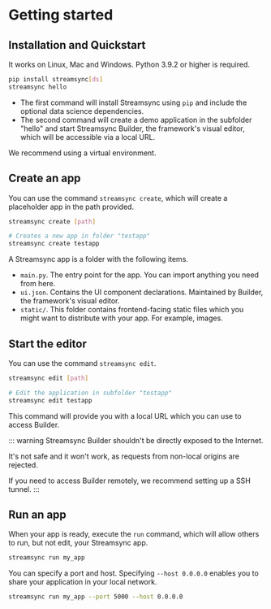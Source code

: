 ﻿# Getting started

## Installation and Quickstart

It works on Linux, Mac and Windows. Python 3.9.2 or higher is required.

```sh
pip install streamsync[ds]
streamsync hello
```

- The first command will install Streamsync using `pip` and include the optional data science dependencies.
- The second command will create a demo application in the subfolder "hello" and start Streamsync Builder, the framework's visual editor, which will be accessible via a local URL.

We recommend using a virtual environment.

## Create an app

You can use the command `streamsync create`, which will create a placeholder app in the path provided.

```sh
streamsync create [path]

# Creates a new app in folder "testapp"
streamsync create testapp
```

A Streamsync app is a folder with the following items.

- `main.py`. The entry point for the app. You can import anything you need from here.
- `ui.json`. Contains the UI component declarations. Maintained by Builder, the framework's visual editor.
- `static/`. This folder contains frontend-facing static files which you might want to distribute with your app. For example, images.

## Start the editor

You can use the command `streamsync edit`.

```sh
streamsync edit [path]

# Edit the application in subfolder "testapp"
streamsync edit testapp
```

This command will provide you with a local URL which you can use to access Builder.

::: warning Streamsync Builder shouldn't be directly exposed to the Internet.

It's not safe and it won't work, as requests from non-local origins are rejected.

If you need to access Builder remotely, we recommend setting up a SSH tunnel.
:::

## Run an app

When your app is ready, execute the `run` command, which will allow others to run, but not edit, your Streamsync app.

```sh
streamsync run my_app
```

You can specify a port and host. Specifying `--host 0.0.0.0` enables you to share your application in your local network.

```sh
streamsync run my_app --port 5000 --host 0.0.0.0
```
